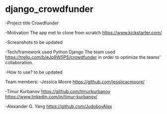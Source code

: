 # django_crowdfunder

-Project title Crowdfunder

-Motivation The app met to clone from scratch https://www.kickstarter.com/

-Screanshots to be updated

-Tech/framework used Python Django The team used https://trello.com/b/eJp9W5PS/crowdfunder in order to optimize the teams' collaboration.

-How to use? to be updated

Team members: -Jessica Moore https://github.com/jessiicacmoore/

-Timur Kurbanov https://github.com/timurkurbanov https://www.linkedin.com/in/timur-kurbanov/

-Alexander G. Yang https://github.com/JudoboyAlex
